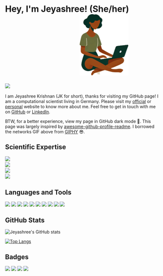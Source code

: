 <!--- header -->
# Hey, I'm Jeyashree! (She/her)  &emsp;&emsp;&emsp;&emsp;&emsp;&emsp;&emsp;&emsp;&nbsp;&nbsp; <img src="gh_avatar_me.png" height="200" width="160">

<!--- network gif --->
<img src="https://media.giphy.com/media/3oKIPpFhwsMNrRIjN6/giphy.gif" width="1000">

<!---- general intro--->
I am Jeyashree Krishnan (JK for short), thanks for visiting my GitHub page! I am a computational scientist living in Germany. Please visit my [official](https://www.combine.rwth-aachen.de/index.php/people-detail/jeyashree-krishnan) or [personal](http://www.jeyashreekrishnan.com/) website to know more about me. Feel free to get in touch with me on [GitHub](https://github.com/krishnanj) or [LinkedIn](https://www.linkedin.com/in/jeyashreekrishnan/).

BTW, for a better experience, view my page in GitHub dark mode 🤗. This page was largely inspired by [awesome-github-profile-readme](https://github.com/abhisheknaiidu/awesome-github-profile-readme). I borrowed the networks GIF above from [GIPHY](https://media.giphy.com) 😎.

<!--- expertise --->
## Scientific Expertise

![](https://img.shields.io/badge/Computational-Sciences-blue)    
![](https://img.shields.io/badge/Complex-Networks-blue)     
![](https://img.shields.io/badge/Systems-Biology-blue)     
![](https://img.shields.io/badge/Machine-Learning-blue)    
 
<!---- skills ---->
## Languages and Tools

![](https://img.shields.io/badge/Linux-blue) ![](https://img.shields.io/badge/Bash-blue) ![](https://img.shields.io/badge/C++-blue)
![](https://img.shields.io/badge/Python-blue) ![](https://img.shields.io/badge/R-blue) ![](https://img.shields.io/badge/Git-blue) ![](https://img.shields.io/badge/HTML-blue) ![](https://img.shields.io/badge/Javascript-blue) ![](https://img.shields.io/badge/CSS-blue) ![](https://img.shields.io/badge/MPI-blue) 

<!--- some stats --->
## GitHub Stats

![Jeyashree's GitHub stats](https://github-readme-stats.vercel.app/api?username=krishnanj&count_private=true&show_icons=true&theme=radical&include_all_commits=true)

[![Top Langs](https://github-readme-stats.vercel.app/api/top-langs/?username=krishnanj&langs_count=10&layout=compact&count_private=true&show_icons=true&theme=radical&include_all_commits=true)](https://github.com/anuraghazra/github-readme-stats)

<!---- badges --->
## Badges

<!--- profile views, years, public repos, yearly commits --->
![](https://komarev.com/ghpvc/?username=krishnanj) ![](https://badges.pufler.dev/years/krishnanj) ![](https://badges.pufler.dev/repos/krishnanj)
![](https://badges.pufler.dev/commits/yearly/krishnanj)

<!--- add descriptions of your repos and repos you like here --->
